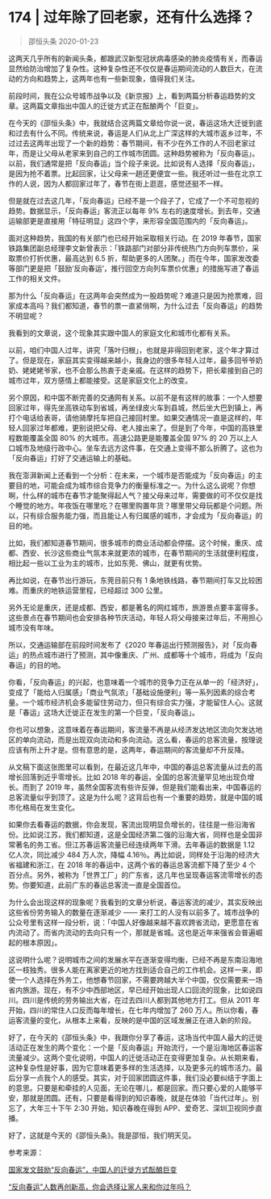 # 174 | 过年除了回老家，还有什么选择？
> 邵恒头条
2020-01-23

这两天几乎所有的新闻头条，都跟武汉新型冠状病毒感染的肺炎疫情有关，而春运显然给防治增加了复杂性。这种复杂性还不仅仅是春运期间流动的人数巨大，在流动的方向和趋势上，这两年也有一些新现象，值得我们关注。

前段时间，我在公众号城市战争以及《新京报》上，看到两篇分析春运趋势的文章。这两篇文章指出中国人的迁徙方式正在酝酿两个「巨变」。

在今天的《邵恒头条》中，我就结合这两篇文章给你说一说，春运这场大迁徙到底和过去有什么不同。传统来说，春运是人们从北上广深这样的大城市返乡过年，不过过去这两年出现了一个新的趋势：春节期间，有不少在外工作的人不回老家过年，而是让父母从老家来到自己的工作城市团圆。这种趋势被称为「反向春运」。以前，我们通常是把「反向春运」当个段子来说。比如说有人选择「反向春运」，是因为抢不着票。比起回家，让父母来一趟还更便宜一些。我还听过一些在北京工作的人说，因为人都回家过年了，春节在街上逛逛，感觉还挺不一样。

但是就在过去这几年，「反向春运」已经不是一个段子了，它成了一个不可忽视的趋势。数据显示，「反向春运」客流正以每年 9% 左右的速度增长。到去年，交通运输部更是直接用「特征明显」这四个字，来形容全国范围内的「反向春运」。

面对这种趋势，我国的有关部门也已经开始采取相关行动。在 2019 年春节，国家铁路集团副总经理李文新曾表示：「铁路部门对部分非传统热门方向列车票价，采取票价打折优惠，最高达到 6.5 折，帮助更多的人团聚。」而在今年，国家发改委等部门更是把「鼓励‘反向春运’，推行回空方向列车票价优惠」的措施写进了春运工作的相关文件。

那为什么「反向春运」在这两年会突然成为一股趋势呢？难道只是因为抢票难，回家成本高吗？我们都知道，春节的票一直紧俏啊，为什么过去「反向春运」的趋势不明显呢？

我看到的文章说，这个现象其实跟中国人的家庭文化和城市化都有关系。

以前，咱们中国人过年，讲究「落叶归根」，也就是非得回到老家，这个年才算过了。但是现在，家庭其实变得越来越小，我身边的很多年轻人过年，最多回爷爷奶奶、姥姥姥爷家，也不会那么热衷于走亲戚。在这样的趋势下，把长辈接到自己的城市过年，双方感情上都能接受。这是家庭文化上的改变。

另个原因，和中国不断完善的交通网有关系。以前不是有这样的故事：一个人想要回家过年，得先坐高铁动车到省城，再坐绿皮火车到县城，然后坐大巴到镇上，再打个电话给表哥，请他骑摩托车把自己接回村里。如果交通情况一直是这样的，年轻人回家过年都难，更别说把父母、老人接出来了。但是到了今年，中国的高铁里程数能覆盖全国 80% 的大城市。高速公路更是能覆盖全国 97% 的 20 万以上人口城市及地级行政中心。坐车去远方这件事，在交通上变得不那么折腾了。这也为「反向春运」打好了交通运输上的基础。

我在澎湃新闻上还看到一个分析：在未来，一个城市是否能成为「反向春运」的主要目的地，可能会成为城市综合竞争力的衡量标准之一。为什么这么说呢？你想啊，什么样的城市在春节才能聚得起人气？接父母来过年，需要做的可不仅仅是找个睡觉的地方。年夜饭在哪里吃？在哪里购置年货？哪里带父母玩都是个问题。所以，只有综合服务能力强，而且能让人有归属感的城市，才会成为「反向春运」的目的地。

比如，我们都知道春节期间，很多城市的商业活动都会停摆。这个时候，重庆、成都、西安、长沙这些商业气氛本来就更浓的城市，在春节期间的生活就便利程度，相比起一些以工业为主的城市，比如东莞、佛山，就更有优势。

再比如说，在春节出行游玩，东莞目前只有 1 条地铁线路，春节期间打车又比较困难。而重庆的地铁运营里程，已经超过 300 公里。

另外无论是重庆，还是成都、西安，都是著名的网红城市，旅游景点要丰富得多。这些景点在春节期间也会安排各种节庆活动，年轻人将父母接来过年后，不用担心城市没有年味。

所以，交通运输部在前段时间发布了《2020 年春运出行预测报告》，对「反向春运」的热点城市进行了预测，其中像重庆、广州、成都等十个城市，将成为「反向春运」的目的地。

你看，「反向春运」的兴起，也意味着一个城市的竞争力正在从单一的「经济好」，变成了「能给人归属感」「商业气氛浓」「基础设施便利」等一系列因素的综合考量。一个城市经济机会多能留住劳动力，但只有综合实力强，才能留住人心。这就是「春运」这场大迁徙正在发生的第一个巨变，「反向春运」。

你也可以想象，这意味着在春运期间，客流量不再是从经济发达地区流向欠发达地区的单向流动，而是出现双向流动和多向流动。这么看，春运的总客流量，按理说应该有所上升才是。但有意思的是，这两年，春运期间的客流量却不升反降。

从文稿下面这张图里可以看到，在最近这几年中，中国的春运总客流量从过去的高增长回落到近乎零增长。比如 2018 年的春运，全国的总客流量罕见地出现负增长。而到了 2019 年，虽然全国客流有些许反弹，但是我们能看出来，中国春运的总客流量似乎到顶了。这是为什么呢？这背后也有一个重要的趋势，就是中国的城市化格局在发生变化。

如果你去看春运的数据，你会发现，客流出现明显负增长的，往往是一些沿海省份。比如说江苏，我们都知道，这是全国经济第二强的沿海大省，同样也是全国非常著名的务工省。但江苏春运客流量已经连续两年下滑。去年春运的数据是 1.12 亿人次，同比减少 484 万人次，降幅 4.16％。再比如说，同样处于沿海的经济大省福建和浙江，在 2018 年的春运中，这两个省的春运总客流都下降了至少 4 个百分点。另外，被称为「世界工厂」的广东省，这几年也呈现春运客流零增长的态势。你要知道，此前广东的春运总客流一直是全国首位。

为什么会出现这样的现象呢？我看到的文章分析说，春运客流的减少，其实反映出这些省份劳务输入的数量在逐渐减少 —— 来打工的人没有以前多了。城市战争的公众号里有这样一段分析，说：「中国人好像越来越不喜欢跨省流动，更愿意在省内流动了。而省内流动的去向只有一个，那就是省城。这也是近年来强省会普遍崛起的根本原因」。

这说明什么呢？说明城市之间的发展水平在逐渐变得均衡，已经不再是东南沿海地区一枝独秀。很多人能在离家更近的地方找到适合自己的工作机会。这样一来，即使一个人选择在外务工，他想春节回家，不需要跨越大半个中国，仅仅需要来一场省内旅游。现在，有不少中西部地区，早已经开始出现人口回流的现象，比如说四川。四川是传统的劳务输出大省，在过去四川人都到其他地方打工。但从 2011 年开始，四川的常住人口反而每年增长，在七年内增加了 260 万人。所以你看，春运客流量的变化，从根本上来看，反映的是中国的区域发展正在进入新的阶段。

好了，在今天的《邵恒头条》中，我跟你分享了春运，这场当代中国人最大的迁徙活动正在发生的两个变化：一个是「反向春运」开始流行，一个是沿海地区春运客流量减少。这两个变化说明，中国人的迁徙活动正在变得更加复杂。从长期来看，这种复杂性是好事，因为它意味着更多样的生活选择，以及更多元的城市活力。最后分享一点我个人的感受。其实，对于回家团圆这件事，我们没必要纠结于字面上的意思。只要是和牵挂的人见面，无论在哪儿，都是回家。而只要心爱的人能够平安，那就是团圆。还有，只要是看得到的知识春晚，就是在体验「当代过年」。别忘了，大年三十下午 2:30 开始，知识春晚在得到 APP、爱奇艺、深圳卫视同步直播。

好了，这就是今天的《邵恒头条》。我是邵恒，我们明天见。

参考来源：

[国家发文鼓励“反向春运”，中国人的迁徙方式酝酿巨变](https://mp.weixin.qq.com/s/WmMLSY_SPPfzq5i_YasNxQ)

[“反向春运”人数再创新高，你会选择让家人来和你过年吗？](https://mp.weixin.qq.com/s/ccViuIm5zfshGptlAc0pfQ)

